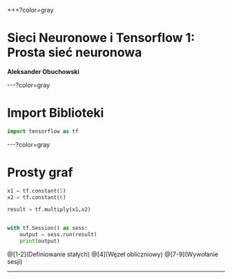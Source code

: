 +++?color=gray


# Sieci Neuronowe i Tensorflow 1: Prosta sieć neuronowa


**Aleksander Obuchowski**

---?color=gray

# Import Biblioteki
``` Python
import tensorflow as tf
```
---?color=gray
# Prosty graf
``` Python
x1 = tf.constant(5)
x2 = tf.constant(6)

result = tf.multiply(x1,x2)


with tf.Session() as sess:
    output = sess.run(result)
    print(output)

```
@[1-2](Definiowanie stałych) 
@[4](Węzeł obliczniowy) 
@[7-9](Wywołanie sesji)

---
